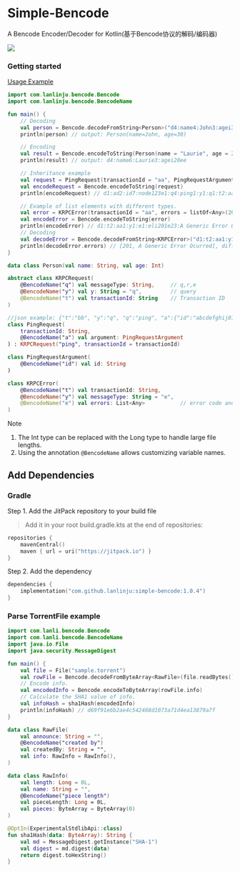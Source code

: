# Simple-Bencode

A Bencode Encoder/Decoder for Kotlin(基于Bencode协议的解码/编码器)

[![](https://jitpack.io/v/lanlinju/simple-bencode.svg)](https://jitpack.io/#lanlinju/simple-bencode)

### Getting started
[Usage Example](sample/src/main/kotlin/Main.kt)
```kotlin
import com.lanlinju.bencode.Bencode
import com.lanlinju.bencode.BencodeName

fun main() {
    // Decoding
    val person = Bencode.decodeFromString<Person>("d4:name4:John3:agei30ee")
    println(person) // output: Person(name=John, age=30)

    // Encoding
    val result = Bencode.encodeToString(Person(name = "Laurie", age = 20))
    println(result) // output: d4:name6:Laurie3:agei20ee

    // Inheritance example
    val request = PingRequest(transactionId = "aa", PingRequestArgument(id = "node123"))
    val encodeRequest = Bencode.encodeToString(request)
    println(encodeRequest) // d1:ad2:id7:node123e1:q4:ping1:y1:q1:t2:aae

    // Example of list elements with different types.
    val error = KRPCError(transactionId = "aa", errors = listOf<Any>(201, "A Generic Error Ocurred"))
    val encodeError = Bencode.encodeToString(error)
    println(encodeError) // d1:t2:aa1:y1:e1:eli201e23:A Generic Error Ocurredee
    // Decoding
    val decodeError = Bencode.decodeFromString<KRPCError>("d1:t2:aa1:y1:e1:eli201e23:A Generic Error Ocurredee")
    println(decodeError.errors) // [201, A Generic Error Ocurred], different types: [Long, String]
}

data class Person(val name: String, val age: Int)

abstract class KRPCRequest(
    @BencodeName("q") val messageType: String,     // q,r,e
    @BencodeName("y") val y: String = "q",         // query
    @BencodeName("t") val transactionId: String    // Transaction ID
)

//json example: {"t":"bb", "y":"q", "q":"ping", "a":{"id":"abcdefghij0123456789"}}
class PingRequest(
    transactionId: String,
    @BencodeName("a") val argument: PingRequestArgument
) : KRPCRequest("ping", transactionId = transactionId)

class PingRequestArgument(
    @BencodeName("id") val id: String
)

class KRPCError(
    @BencodeName("t") val transactionId: String,
    @BencodeName("y") val messageType: String = "e",
    @BencodeName("e") val errors: List<Any>           // error code and error message
)
```

> [!NOTE]
> 1. The Int type can be replaced with the Long type to handle large file lengths.
> 2. Using the annotation `@BencodeName` allows customizing variable names.

## Add Dependencies

### Gradle

Step 1. Add the JitPack repository to your build file
> Add it in your root build.gradle.kts at the end of repositories:

```kotlin
repositories {
    mavenCentral()
    maven { url = uri("https://jitpack.io") }
}
```

Step 2. Add the dependency

```kotlin
dependencies {
    implementation("com.github.lanlinju:simple-bencode:1.0.4")
}
```

### Parse TorrentFile example
```kotlin
import com.lanli.bencode.Bencode
import com.lanli.bencode.BencodeName
import java.io.File
import java.security.MessageDigest

fun main() {
    val file = File("sample.torrent")
    val rowFile = Bencode.decodeFromByteArray<RawFile>(file.readBytes())
    // Encode info.
    val encodedInfo = Bencode.encodeToByteArray(rowFile.info)
    // Calculate the SHA1 value of info.
    val infoHash = sha1Hash(encodedInfo)
    println(infoHash) // d69f91e6b2ae4c542468d1073a71d4ea13879a7f
}

data class RawFile(
    val announce: String = "",
    @BencodeName("created by")
    val createdBy: String = "",
    val info: RawInfo = RawInfo(),
)

data class RawInfo(
    val length: Long = 0L,
    val name: String = "",
    @BencodeName("piece length")
    val pieceLength: Long = 0L,
    val pieces: ByteArray = ByteArray(0)
)

@OptIn(ExperimentalStdlibApi::class)
fun sha1Hash(data: ByteArray): String {
    val md = MessageDigest.getInstance("SHA-1")
    val digest = md.digest(data)
    return digest.toHexString()
}
```